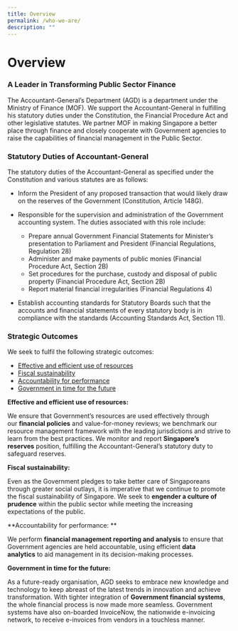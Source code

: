 ```yaml
---
title: Overview
permalink: /who-we-are/
description: ""
---
```

Overview
========

### A Leader in Transforming Public Sector Finance

The Accountant-General’s Department (AGD) is a department under the Ministry of Finance (MOF). We support the Accountant-General in fulfilling his statutory duties under the Constitution, the Financial Procedure Act and other legislative statutes. We partner MOF in making Singapore a better place through finance and closely cooperate with Government agencies to raise the capabilities of financial management in the Public Sector.

### Statutory Duties of Accountant-General

The statutory duties of the Accountant-General as specified under the Constitution and various statutes are as follows:

*   Inform the President of any proposed transaction that would likely draw on the reserves of the Government (Constitution, Article 148G).

*   Responsible for the supervision and administration of the Government accounting system. The duties associated with this role include:
    *   Prepare annual Government Financial Statements for Minister’s presentation to Parliament and President (Financial Regulations, Regulation 28)
    *   Administer and make payments of public monies (Financial Procedure Act, Section 2B)
    *   Set procedures for the purchase, custody and disposal of public property (Financial Procedure Act, Section 2B)
    *   Report material financial irregularities (Financial Regulations 4)
*   Establish accounting standards for Statutory Boards such that the accounts and financial statements of every statutory body is in compliance with the standards (Accounting Standards Act, Section 11).

### Strategic Outcomes

We seek to fulfil the following strategic outcomes:

*   [Effective and efficient use of resources](https://www.agd.gov.sg/who-we-are/overview#pane-A)
*   [Fiscal sustainability](https://www.agd.gov.sg/who-we-are/overview#pane-B)
*   [Accountability for performance](https://www.agd.gov.sg/who-we-are/overview#pane-C)
*   [Government in time for the future](https://www.agd.gov.sg/who-we-are/overview#pane-D)


**Effective and efficient use of resources:**

We ensure that Government’s resources are used effectively through our **financial policies** and value-for-money reviews; we benchmark our resource management framework with the leading jurisdictions and strive to learn from the best practices. We monitor and report **Singapore’s reserves** position, fulfilling the Accountant-General’s statutory duty to safeguard reserves.

**Fiscal sustainability:**

Even as the Government pledges to take better care of Singaporeans through greater social outlays, it is imperative that we continue to promote the fiscal sustainability of Singapore. We seek to **engender a culture of prudence** within the public sector while meeting the increasing expectations of the public.

**Accountability for performance: **

We perform **financial management reporting and analysis** to ensure that Government agencies are held accountable, using efficient **data analytics** to aid management in its decision-making processes.

**Government in time for the future:**

As a future-ready organisation, AGD seeks to embrace new knowledge and technology to keep abreast of the latest trends in innovation and achieve transformation. With tighter integration of **Government financial systems**, the whole financial process is now made more seamless. Government systems have also on-boarded InvoiceNow, the nationwide e-invoicing network, to receive e-invoices from vendors in a touchless manner.